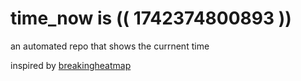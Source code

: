 # time_now is (( 1742374800893 ))

an automated repo that shows the currnent time

inspired by [breakingheatmap](https://github.com/breakingheatmap/breakingheatmap)